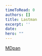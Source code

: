 ```yaml
---
timeToRead: 0
authors: []
title: Lastman
excerpt: ''
date: 
hero: ""
---
```

[MDpan](https://mdpan.tk/Lastman)